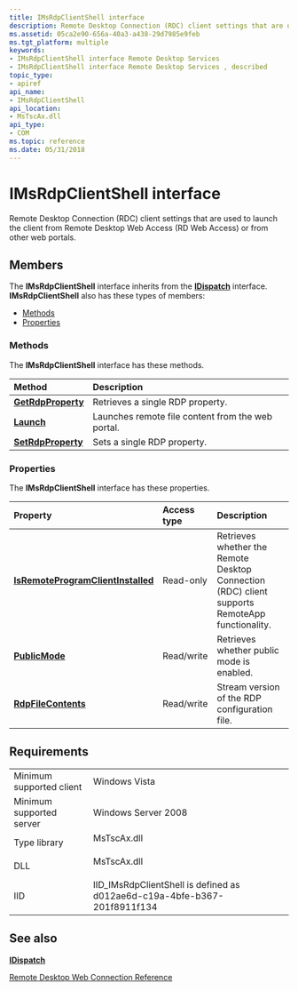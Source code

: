 ```yaml
---
title: IMsRdpClientShell interface
description: Remote Desktop Connection (RDC) client settings that are used to launch the client from Remote Desktop Web Access (RD Web Access) or from other web portals.
ms.assetid: 05ca2e90-656a-40a3-a438-29d7985e9feb
ms.tgt_platform: multiple
keywords:
- IMsRdpClientShell interface Remote Desktop Services
- IMsRdpClientShell interface Remote Desktop Services , described
topic_type:
- apiref
api_name:
- IMsRdpClientShell
api_location:
- MsTscAx.dll
api_type:
- COM
ms.topic: reference
ms.date: 05/31/2018
---
```


# IMsRdpClientShell interface

Remote Desktop Connection (RDC) client settings that are used to launch the client from Remote Desktop Web Access (RD Web Access) or from other web portals.

## Members

The **IMsRdpClientShell** interface inherits from the [**IDispatch**](/windows/win32/api/oaidl/nn-oaidl-idispatch) interface. **IMsRdpClientShell** also has these types of members:

-   [Methods](#methods)
-   [Properties](#properties)

### Methods

The **IMsRdpClientShell** interface has these methods.



| Method                                                     | Description                                                  |
|:-----------------------------------------------------------|:-------------------------------------------------------------|
| [**GetRdpProperty**](/previous-versions/windows/desktop/legacy/aa381303(v=vs.85)) | Retrieves a single RDP property.<br/>                  |
| [**Launch**](imsrdpclientshell-launch.md)                 | Launches remote file content from the web portal.<br/> |
| [**SetRdpProperty**](/previous-versions/windows/desktop/legacy/aa381312(v=vs.85)) | Sets a single RDP property.<br/>                       |



 

### Properties

The **IMsRdpClientShell** interface has these properties.



| Property                                                                                              | Access type           | Description                                                                                               |
|:------------------------------------------------------------------------------------------------------|:----------------------|:----------------------------------------------------------------------------------------------------------|
| [**IsRemoteProgramClientInstalled**](imsrdpclientshell-isremoteprogramclientinstalled.md)<br/> | Read-only<br/>  | Retrieves whether the Remote Desktop Connection (RDC) client supports RemoteApp functionality.<br/> |
| [**PublicMode**](imsrdpclientshell-publicmode.md)<br/>                                         | Read/write<br/> | Retrieves whether public mode is enabled.<br/>                                                      |
| [**RdpFileContents**](imsrdpclientshell-rdpfilecontents.md)<br/>                               | Read/write<br/> | Stream version of the RDP configuration file.<br/>                                                  |



 

## Requirements



|                                     |                                                                                        |
|-------------------------------------|----------------------------------------------------------------------------------------|
| Minimum supported client<br/> | Windows Vista<br/>                                                               |
| Minimum supported server<br/> | Windows Server 2008<br/>                                                         |
| Type library<br/>             | <dl> <dt>MsTscAx.dll</dt> </dl> |
| DLL<br/>                      | <dl> <dt>MsTscAx.dll</dt> </dl> |
| IID<br/>                      | IID\_IMsRdpClientShell is defined as d012ae6d-c19a-4bfe-b367-201f8911f134<br/>   |



## See also

<dl> <dt>

[**IDispatch**](/windows/win32/api/oaidl/nn-oaidl-idispatch)
</dt> <dt>

[Remote Desktop Web Connection Reference](remote-desktop-web-connection-reference.md)
</dt> </dl>

 


